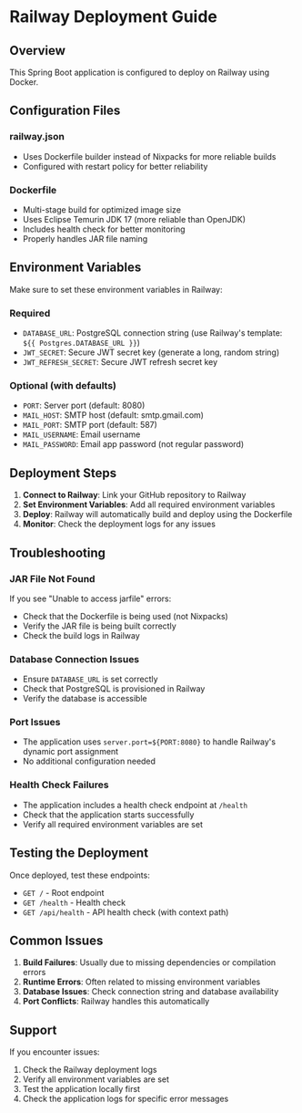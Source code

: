 # Railway Deployment Guide

## Overview
This Spring Boot application is configured to deploy on Railway using Docker.

## Configuration Files

### railway.json
- Uses Dockerfile builder instead of Nixpacks for more reliable builds
- Configured with restart policy for better reliability

### Dockerfile
- Multi-stage build for optimized image size
- Uses Eclipse Temurin JDK 17 (more reliable than OpenJDK)
- Includes health check for better monitoring
- Properly handles JAR file naming

## Environment Variables

Make sure to set these environment variables in Railway:

### Required
- `DATABASE_URL`: PostgreSQL connection string (use Railway's template: `${{ Postgres.DATABASE_URL }}`)
- `JWT_SECRET`: Secure JWT secret key (generate a long, random string)
- `JWT_REFRESH_SECRET`: Secure JWT refresh secret key

### Optional (with defaults)
- `PORT`: Server port (default: 8080)
- `MAIL_HOST`: SMTP host (default: smtp.gmail.com)
- `MAIL_PORT`: SMTP port (default: 587)
- `MAIL_USERNAME`: Email username
- `MAIL_PASSWORD`: Email app password (not regular password)

## Deployment Steps

1. **Connect to Railway**: Link your GitHub repository to Railway
2. **Set Environment Variables**: Add all required environment variables
3. **Deploy**: Railway will automatically build and deploy using the Dockerfile
4. **Monitor**: Check the deployment logs for any issues

## Troubleshooting

### JAR File Not Found
If you see "Unable to access jarfile" errors:
- Check that the Dockerfile is being used (not Nixpacks)
- Verify the JAR file is being built correctly
- Check the build logs in Railway

### Database Connection Issues
- Ensure `DATABASE_URL` is set correctly
- Check that PostgreSQL is provisioned in Railway
- Verify the database is accessible

### Port Issues
- The application uses `server.port=${PORT:8080}` to handle Railway's dynamic port assignment
- No additional configuration needed

### Health Check Failures
- The application includes a health check endpoint at `/health`
- Check that the application starts successfully
- Verify all required environment variables are set

## Testing the Deployment

Once deployed, test these endpoints:
- `GET /` - Root endpoint
- `GET /health` - Health check
- `GET /api/health` - API health check (with context path)

## Common Issues

1. **Build Failures**: Usually due to missing dependencies or compilation errors
2. **Runtime Errors**: Often related to missing environment variables
3. **Database Issues**: Check connection string and database availability
4. **Port Conflicts**: Railway handles this automatically

## Support

If you encounter issues:
1. Check the Railway deployment logs
2. Verify all environment variables are set
3. Test the application locally first
4. Check the application logs for specific error messages 